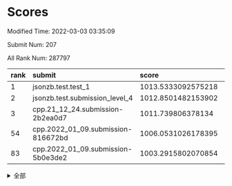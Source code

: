 # Scores

Modified Time: 2022-03-03 03:35:09

Submit Num: 207

All Rank Num: 287797

| rank |               submit               |       score        |       sigma        | pk_num |
| :--- | :--------------------------------- | :----------------- | :----------------- | :----- |
| 1    | jsonzb.test.test_1                 | 1013.5333092575218 | 0.8428561618599397 | 5561   |
| 2    | jsonzb.test.submission_level_4     | 1012.8501482153902 | 0.8311835853169064 | 5561   |
| 3    | cpp.21_12_24.submission-2b2ea0d7   | 1011.739806378134  | 0.7909268659042075 | 5559   |
| 54   | cpp.2022_01_09.submission-816672bd | 1006.0531026178395 | 0.7335503600446074 | 5561   |
| 83   | cpp.2022_01_09.submission-5b0e3de2 | 1003.2915802070854 | 0.7041110737882239 | 5562   |


<details>
<summary>全部</summary>

| rank |                 submit                 |       score        |       sigma        | pk_num |
| :--- | :------------------------------------- | :----------------- | :----------------- | :----- |
| 1    | jsonzb.test.test_1                     | 1013.5333092575218 | 0.8428561618599397 | 5561   |
| 2    | jsonzb.test.submission_level_4         | 1012.8501482153902 | 0.8311835853169064 | 5561   |
| 3    | cpp.21_12_24.submission-2b2ea0d7       | 1011.739806378134  | 0.7909268659042075 | 5559   |
| 4    | gobigger.level_3.submission_level_3_48 | 1011.4694069602344 | 0.754766591206963  | 5563   |
| 5    | gobigger.level_3.submission_level_3_45 | 1011.3169996868564 | 0.7707236675623036 | 5565   |
| 6    | gobigger.level_3.submission_level_3_0  | 1011.0785352693432 | 0.7544536988106441 | 5559   |
| 7    | gobigger.level_3.submission_level_3_34 | 1011.0099658428543 | 0.7668228184191532 | 5559   |
| 8    | gobigger.level_3.submission_level_3_19 | 1010.9651674080096 | 0.7448118867461785 | 5559   |
| 9    | gobigger.level_3.submission_level_3_5  | 1010.8043818695313 | 0.7497400067124619 | 5557   |
| 10   | gobigger.level_3.submission_level_3_40 | 1010.7922652778767 | 0.7633668196149149 | 5564   |
| 11   | gobigger.level_3.submission_level_3_30 | 1010.7863566617078 | 0.7637066482514074 | 5563   |
| 12   | gobigger.level_3.submission_level_3_7  | 1010.7281125666608 | 0.7365061995758921 | 5567   |
| 13   | gobigger.level_3.submission_level_3_15 | 1010.6964684617045 | 0.7602923447024984 | 5562   |
| 14   | gobigger.level_3.submission_level_3_22 | 1010.6679568572866 | 0.749018934402828  | 5561   |
| 15   | gobigger.level_3.submission_level_3_42 | 1010.6127287771093 | 0.7612927444560208 | 5562   |
| 16   | gobigger.level_3.submission_level_3_6  | 1010.5808064545975 | 0.758083785318525  | 5562   |
| 17   | gobigger.level_3.submission_level_3_12 | 1010.5569187790904 | 0.7683293263396132 | 5560   |
| 18   | gobigger.level_3.submission_level_3_36 | 1010.5376098190867 | 0.7696650791173639 | 5564   |
| 19   | gobigger.level_3.submission_level_3_32 | 1010.4765516997845 | 0.7506590220444177 | 5565   |
| 20   | gobigger.level_3.submission_level_3_47 | 1010.4063284067689 | 0.7687874604804859 | 5562   |
| 21   | gobigger.level_3.submission_level_3_14 | 1010.3890069248341 | 0.7671063677939342 | 5558   |
| 22   | gobigger.level_3.submission_level_3_43 | 1010.2874131141075 | 0.7395520125592115 | 5561   |
| 23   | gobigger.level_3.submission_level_3_20 | 1010.2576430771968 | 0.7498011842941804 | 5560   |
| 24   | gobigger.level_3.submission_level_3_3  | 1010.2301506561294 | 0.7859098528628158 | 5556   |
| 25   | gobigger.level_3.submission_level_3_13 | 1010.2265840954835 | 0.7464654156619327 | 5559   |
| 26   | gobigger.level_3.submission_level_3_2  | 1010.1532324679423 | 0.7469543158909131 | 5558   |
| 27   | gobigger.level_3.submission_level_3_35 | 1010.1241775793698 | 0.7609097160154934 | 5559   |
| 28   | gobigger.level_3.submission_level_3_27 | 1010.0502951933948 | 0.758703564255416  | 5560   |
| 29   | gobigger.level_3.submission_level_3_24 | 1009.8516884177868 | 0.7528781718263545 | 5561   |
| 30   | gobigger.level_3.submission_level_3_38 | 1009.8364332113168 | 0.7540279793342842 | 5563   |
| 31   | gobigger.level_3.submission_level_3_28 | 1009.8093971263269 | 0.7461303755586729 | 5560   |
| 32   | gobigger.level_3.submission_level_3_23 | 1009.7471560794527 | 0.7340062838096498 | 5560   |
| 33   | gobigger.level_3.submission_level_3_1  | 1009.6929181786377 | 0.7701158618050891 | 5561   |
| 34   | gobigger.level_3.submission_level_3_4  | 1009.689030808351  | 0.7432681491756106 | 5552   |
| 35   | gobigger.level_3.submission_level_3_9  | 1009.6873709156288 | 0.7460541267236869 | 5561   |
| 36   | gobigger.level_3.submission_level_3_8  | 1009.6087581273974 | 0.7645565281351732 | 5560   |
| 37   | gobigger.level_3.submission_level_3_29 | 1009.5388505669517 | 0.7335576923450774 | 5554   |
| 38   | gobigger.level_3.submission_level_3_44 | 1009.501825302294  | 0.7667238198617986 | 5562   |
| 39   | gobigger.level_3.submission_level_3_10 | 1009.4867418185065 | 0.7522346989284774 | 5563   |
| 40   | gobigger.level_3.submission_level_3_37 | 1009.4561674110595 | 0.7422834741624588 | 5560   |
| 41   | gobigger.level_3.submission_level_3_21 | 1009.2954383067357 | 0.7383673781639939 | 5561   |
| 42   | gobigger.level_3.submission_level_3_25 | 1009.1748630975702 | 0.7512747668870894 | 5559   |
| 43   | gobigger.level_3.submission_level_3_46 | 1009.131523160891  | 0.738717522912529  | 5558   |
| 44   | gobigger.level_3.submission_level_3_16 | 1009.130367173468  | 0.7577759760763539 | 5563   |
| 45   | gobigger.level_3.submission_level_3_33 | 1009.101409069905  | 0.7595651758287979 | 5563   |
| 46   | gobigger.level_3.submission_level_3_39 | 1009.050909506289  | 0.7363019136552215 | 5563   |
| 47   | gobigger.level_3.submission_level_3_26 | 1009.0355937287911 | 0.7552557649515845 | 5559   |
| 48   | gobigger.level_3.submission_level_3_18 | 1008.8855499015048 | 0.7428774150323321 | 5564   |
| 49   | gobigger.level_3.submission_level_3_31 | 1008.7697561961651 | 0.7468790260925231 | 5564   |
| 50   | gobigger.level_3.submission_level_3_17 | 1008.714693867412  | 0.7220113750427162 | 5557   |
| 51   | gobigger.level_3.submission_level_3_11 | 1008.5015348369396 | 0.7312943191573775 | 5564   |
| 52   | gobigger.level_3.submission_level_3_49 | 1008.2563717974796 | 0.7411112249789019 | 5567   |
| 53   | gobigger.level_3.submission_level_3_41 | 1008.102624173812  | 0.7368434357782423 | 5562   |
| 54   | cpp.2022_01_09.submission-816672bd     | 1006.0531026178395 | 0.7335503600446074 | 5561   |
| 55   | gobigger.level_1.submission_level_1_2  | 1004.8356738399798 | 0.7181632965021436 | 5566   |
| 56   | gobigger.level_1.submission_level_1_41 | 1004.765455826446  | 0.7253820852928189 | 5562   |
| 57   | gobigger.level_1.submission_level_1_11 | 1004.683196531738  | 0.7161973314789927 | 5566   |
| 58   | gobigger.level_1.submission_level_1_1  | 1004.2938639642834 | 0.7341501109950799 | 5562   |
| 59   | gobigger.level_1.submission_level_1_43 | 1004.1923791744356 | 0.7193368023985568 | 5561   |
| 60   | gobigger.level_1.submission_level_1_45 | 1004.191356333723  | 0.7241411479199366 | 5556   |
| 61   | gobigger.level_1.submission_level_1_39 | 1004.1737282234999 | 0.7157197519319909 | 5564   |
| 62   | gobigger.level_1.submission_level_1_8  | 1004.1547557493788 | 0.7041746336444051 | 5562   |
| 63   | gobigger.level_1.submission_level_1_10 | 1004.0746521666489 | 0.7196768125699402 | 5562   |
| 64   | gobigger.level_1.submission_level_1_38 | 1004.0024322298622 | 0.7312743727999228 | 5565   |
| 65   | gobigger.level_1.submission_level_1_31 | 1003.8197627385927 | 0.7132466969898817 | 5560   |
| 66   | gobigger.level_1.submission_level_1_16 | 1003.7353388337178 | 0.7169318280840006 | 5563   |
| 67   | gobigger.level_1.submission_level_1_4  | 1003.7277181856243 | 0.714845023294878  | 5559   |
| 68   | gobigger.level_1.submission_level_1_12 | 1003.7239360709792 | 0.7126211834322501 | 5556   |
| 69   | gobigger.level_1.submission_level_1_13 | 1003.6984114900454 | 0.7071516286240579 | 5561   |
| 70   | gobigger.level_1.submission_level_1_32 | 1003.6867600903996 | 0.7118906605662114 | 5559   |
| 71   | gobigger.level_1.submission_level_1_46 | 1003.6617179835622 | 0.7223373407596579 | 5562   |
| 72   | gobigger.level_1.submission_level_1_15 | 1003.6378936084257 | 0.7151636916947676 | 5561   |
| 73   | gobigger.level_1.submission_level_1_20 | 1003.5741461129755 | 0.7191918754316647 | 5560   |
| 74   | gobigger.level_1.submission_level_1_28 | 1003.5593232131381 | 0.7274305193865249 | 5565   |
| 75   | gobigger.level_1.submission_level_1_0  | 1003.522640193695  | 0.7064983526270022 | 5567   |
| 76   | gobigger.level_1.submission_level_1_21 | 1003.5035800674026 | 0.7003568751861045 | 5558   |
| 77   | gobigger.level_1.submission_level_1_3  | 1003.4307317773312 | 0.716897137496531  | 5565   |
| 78   | gobigger.level_1.submission_level_1_7  | 1003.4224266856182 | 0.7179120652750131 | 5564   |
| 79   | gobigger.level_1.submission_level_1_37 | 1003.3827899096519 | 0.7179761363942413 | 5564   |
| 80   | gobigger.level_1.submission_level_1_47 | 1003.3287199763786 | 0.7117527924579722 | 5560   |
| 81   | gobigger.level_1.submission_level_1_5  | 1003.3024965487073 | 0.7035303385952978 | 5555   |
| 82   | gobigger.level_1.submission_level_1_23 | 1003.3009793967225 | 0.7097278931747418 | 5566   |
| 83   | cpp.2022_01_09.submission-5b0e3de2     | 1003.2915802070854 | 0.7041110737882239 | 5562   |
| 84   | gobigger.level_1.submission_level_1_18 | 1003.2739230249156 | 0.7067894857804856 | 5558   |
| 85   | gobigger.level_1.submission_level_1_33 | 1003.265889667556  | 0.7235210184358943 | 5561   |
| 86   | gobigger.level_1.submission_level_1_35 | 1003.2465291299491 | 0.7159822838340288 | 5560   |
| 87   | gobigger.level_1.submission_level_1_19 | 1003.1997017425198 | 0.7151615350741987 | 5558   |
| 88   | gobigger.level_1.submission_level_1_24 | 1003.1895480696282 | 0.7245375630803956 | 5563   |
| 89   | gobigger.level_1.submission_level_1_26 | 1003.186670314451  | 0.7290609968139812 | 5561   |
| 90   | gobigger.level_1.submission_level_1_9  | 1003.0780206470429 | 0.7147139019758074 | 5566   |
| 91   | gobigger.level_1.submission_level_1_44 | 1003.0112568965088 | 0.7158365876618161 | 5561   |
| 92   | gobigger.level_1.submission_level_1_29 | 1003.0058692594725 | 0.731769244057802  | 5562   |
| 93   | gobigger.level_1.submission_level_1_27 | 1002.98437463231   | 0.7213265387031708 | 5562   |
| 94   | gobigger.level_1.submission_level_1_49 | 1002.953016284232  | 0.7244690144249222 | 5562   |
| 95   | gobigger.level_1.submission_level_1_17 | 1002.9378439437983 | 0.7122671340532964 | 5562   |
| 96   | gobigger.level_1.submission_level_1_48 | 1002.6977477122726 | 0.708783087354187  | 5559   |
| 97   | gobigger.level_1.submission_level_1_25 | 1002.6823356806068 | 0.7099936532951453 | 5563   |
| 98   | gobigger.level_1.submission_level_1_36 | 1002.4116795309988 | 0.7041413198028477 | 5560   |
| 99   | gobigger.level_1.submission_level_1_34 | 1002.1411613646019 | 0.7150137747386702 | 5556   |
| 100  | gobigger.level_1.submission_level_1_14 | 1002.1004431556615 | 0.708257794376857  | 5559   |
| 101  | gobigger.level_1.submission_level_1_40 | 1001.9938148520927 | 0.7147964184818497 | 5563   |
| 102  | gobigger.level_1.submission_level_1_22 | 1001.9668704872613 | 0.7111552439799422 | 5563   |
| 103  | gobigger.level_1.submission_level_1_6  | 1001.9229769130893 | 0.7022827913136124 | 5561   |
| 104  | gobigger.level_1.submission_level_1_42 | 1001.9133552043037 | 0.714365259384929  | 5561   |
| 105  | gobigger.level_1.submission_level_1_30 | 1001.7495157300115 | 0.7099897945729892 | 5565   |
| 106  | gobigger.random.submission_random_37   | 997.5317741777936  | 0.716137626492343  | 5558   |
| 107  | gobigger.random.submission_random_48   | 997.4217728073095  | 0.7121068139245116 | 5557   |
| 108  | gobigger.random.submission_random_22   | 997.3434027718619  | 0.7152397739329656 | 5561   |
| 109  | gobigger.random.submission_random_9    | 997.3019176616018  | 0.7142113395426383 | 5558   |
| 110  | gobigger.random.submission_random_13   | 997.1344371442167  | 0.703158087033142  | 5555   |
| 111  | gobigger.random.submission_random_24   | 997.0138099899549  | 0.7286545230383319 | 5563   |
| 112  | gobigger.random.submission_random_34   | 996.905356406752   | 0.6999557911862752 | 5563   |
| 113  | gobigger.random.submission_random_10   | 996.8773772941507  | 0.7105302978181044 | 5558   |
| 114  | gobigger.random.submission_random_38   | 996.8156660309687  | 0.722349834326082  | 5566   |
| 115  | gobigger.random.submission_random_45   | 996.7845567291807  | 0.7027340569743398 | 5560   |
| 116  | gobigger.random.submission_random_35   | 996.7643123147278  | 0.7058301947653663 | 5566   |
| 117  | gobigger.random.submission_random_32   | 996.7594320653232  | 0.7157700089505277 | 5568   |
| 118  | gobigger.random.submission_random_20   | 996.7277011133033  | 0.7058572915877853 | 5564   |
| 119  | gobigger.random.submission_random_42   | 996.6787768060046  | 0.7154828733941128 | 5558   |
| 120  | gobigger.random.submission_random_6    | 996.5596608253938  | 0.7102961152757914 | 5564   |
| 121  | gobigger.random.submission_random_43   | 996.5014848449126  | 0.7088220516633157 | 5564   |
| 122  | gobigger.random.submission_random_2    | 996.483992707822   | 0.6977868695322536 | 5560   |
| 123  | gobigger.random.submission_random_31   | 996.4635151354339  | 0.7235080286249918 | 5565   |
| 124  | gobigger.random.submission_random_26   | 996.3603008528065  | 0.6956077617041024 | 5561   |
| 125  | gobigger.random.submission_random_30   | 996.326200652524   | 0.7276022018962885 | 5560   |
| 126  | gobigger.random.submission_random_47   | 996.2895865983327  | 0.6974501136143534 | 5558   |
| 127  | gobigger.random.submission_random_19   | 996.187518297708   | 0.7071314418396442 | 5561   |
| 128  | gobigger.random.submission_random_18   | 996.1431291867475  | 0.7141070962421195 | 5564   |
| 129  | gobigger.random.submission_random_23   | 996.0684727189763  | 0.7225916146389985 | 5565   |
| 130  | gobigger.random.submission_random_5    | 996.060948879346   | 0.7081600815186128 | 5560   |
| 131  | gobigger.random.submission_random_49   | 996.0585022518701  | 0.710931804453407  | 5561   |
| 132  | gobigger.random.submission_random_8    | 996.0302858505854  | 0.7099836432419286 | 5566   |
| 133  | gobigger.random.submission_random_29   | 996.0139120422101  | 0.7108160970122631 | 5559   |
| 134  | gobigger.random.submission_random_44   | 996.0096868062375  | 0.7207518426961115 | 5560   |
| 135  | gobigger.random.submission_random_1    | 996.0030595904129  | 0.7201238709645876 | 5560   |
| 136  | gobigger.random.submission_random_28   | 995.9143708399835  | 0.7195655701923276 | 5562   |
| 137  | gobigger.random.submission_random_0    | 995.8702382263109  | 0.7171005964949407 | 5554   |
| 138  | gobigger.random.submission_random_12   | 995.8603729839082  | 0.7175361180058426 | 5561   |
| 139  | gobigger.random.submission_random_21   | 995.797896068652   | 0.7032815701801532 | 5557   |
| 140  | gobigger.random.submission_random_40   | 995.7487831277483  | 0.7056067352817617 | 5563   |
| 141  | gobigger.random.submission_random_46   | 995.7223690396829  | 0.7163427118989794 | 5566   |
| 142  | gobigger.random.submission_random_15   | 995.6723930270168  | 0.7005856012795569 | 5557   |
| 143  | gobigger.random.submission_random_4    | 995.6457931704599  | 0.7030915925115284 | 5561   |
| 144  | gobigger.random.submission_random_11   | 995.6441692840998  | 0.7171740642095759 | 5563   |
| 145  | gobigger.random.submission_random_7    | 995.449685968793   | 0.7111344626627553 | 5563   |
| 146  | gobigger.random.submission_random_14   | 995.4063126379742  | 0.7094778915105457 | 5565   |
| 147  | gobigger.random.submission_random_36   | 995.3751549047957  | 0.7147732743542344 | 5558   |
| 148  | gobigger.random.submission_random_27   | 995.3172853658331  | 0.7115862128115914 | 5567   |
| 149  | gobigger.random.submission_random_41   | 995.1622838784402  | 0.7105944194982021 | 5560   |
| 150  | gobigger.random.submission_random_16   | 995.1227555837839  | 0.715610842377682  | 5561   |
| 151  | gobigger.random.submission_random_33   | 995.045003764037   | 0.7250598305204636 | 5563   |
| 152  | gobigger.random.submission_random_17   | 994.8864469341901  | 0.7161950226361019 | 5562   |
| 153  | gobigger.random.submission_random_39   | 994.8305965260527  | 0.7052553563777245 | 5560   |
| 154  | gobigger.random.submission_random_25   | 994.5142975268211  | 0.7212688922206181 | 5561   |
| 155  | gobigger.level_2.submission_level_2_40 | 994.2069070737294  | 0.7294533180449335 | 5559   |
| 156  | gobigger.random.submission_random_3    | 994.1349471912349  | 0.7188876732508755 | 5567   |
| 157  | gobigger.level_2.submission_level_2_37 | 993.4063163265241  | 0.7484791002821518 | 5562   |
| 158  | gobigger.level_2.submission_level_2_49 | 993.1885072131354  | 0.7416615298527266 | 5559   |
| 159  | gobigger.level_2.submission_level_2_45 | 993.1728375874436  | 0.7336714970590567 | 5560   |
| 160  | gobigger.level_2.submission_level_2_27 | 993.0852699091874  | 0.7311806482943255 | 5567   |
| 161  | gobigger.level_2.submission_level_2_24 | 992.9687928049025  | 0.7440747472066129 | 5564   |
| 162  | gobigger.level_2.submission_level_2_41 | 992.8814430483606  | 0.7374097193027565 | 5560   |
| 163  | gobigger.level_2.submission_level_2_38 | 992.7533487469865  | 0.7233162769044267 | 5558   |
| 164  | gobigger.level_2.submission_level_2_28 | 992.7238466147619  | 0.7284596624088129 | 5567   |
| 165  | gobigger.level_2.submission_level_2_15 | 992.6938017858104  | 0.7491496462187924 | 5561   |
| 166  | gobigger.level_2.submission_level_2_47 | 992.683966494303   | 0.7367647098718276 | 5560   |
| 167  | gobigger.level_2.submission_level_2_9  | 992.5491964187411  | 0.7603975322479044 | 5563   |
| 168  | gobigger.level_2.submission_level_2_11 | 992.5451403730789  | 0.7461535434738729 | 5555   |
| 169  | gobigger.level_2.submission_level_2_2  | 992.5227702714814  | 0.74028193025111   | 5558   |
| 170  | gobigger.level_2.submission_level_2_25 | 992.4818496716143  | 0.7455727038293005 | 5560   |
| 171  | gobigger.level_2.submission_level_2_12 | 992.4579708575825  | 0.7467782350010885 | 5561   |
| 172  | gobigger.level_2.submission_level_2_48 | 992.4572454606905  | 0.7222513559100916 | 5561   |
| 173  | gobigger.level_2.submission_level_2_39 | 992.4238145792452  | 0.7516438303672375 | 5567   |
| 174  | gobigger.level_2.submission_level_2_20 | 992.3731094650149  | 0.7313386646388115 | 5560   |
| 175  | gobigger.level_2.submission_level_2_13 | 992.3565214304858  | 0.7639161511448325 | 5561   |
| 176  | gobigger.level_2.submission_level_2_26 | 992.3119981817067  | 0.7428670322722354 | 5557   |
| 177  | gobigger.level_2.submission_level_2_22 | 992.2815595911841  | 0.7471446235951521 | 5564   |
| 178  | gobigger.level_2.submission_level_2_29 | 992.2170945728864  | 0.7340402330100917 | 5564   |
| 179  | gobigger.level_2.submission_level_2_7  | 992.0664789147497  | 0.744760253100348  | 5566   |
| 180  | gobigger.level_2.submission_level_2_43 | 991.8619938005539  | 0.7887507145196173 | 5566   |
| 181  | gobigger.level_2.submission_level_2_10 | 991.8234579636941  | 0.7326960931535754 | 5567   |
| 182  | gobigger.level_2.submission_level_2_19 | 991.6942331379391  | 0.7416002807306278 | 5560   |
| 183  | gobigger.level_2.submission_level_2_42 | 991.6319192475454  | 0.7313094934435344 | 5560   |
| 184  | gobigger.level_2.submission_level_2_46 | 991.623973101306   | 0.7463117016080506 | 5560   |
| 185  | gobigger.level_2.submission_level_2_4  | 991.5621360497446  | 0.745067341663509  | 5559   |
| 186  | gobigger.level_2.submission_level_2_32 | 991.5543892238794  | 0.7565390750784518 | 5562   |
| 187  | gobigger.level_2.submission_level_2_16 | 991.4644572858053  | 0.7428700528828351 | 5564   |
| 188  | gobigger.level_2.submission_level_2_34 | 991.4521890197415  | 0.7529895121690923 | 5560   |
| 189  | gobigger.level_2.submission_level_2_3  | 991.4182935121587  | 0.7426996286489276 | 5562   |
| 190  | gobigger.level_2.submission_level_2_36 | 991.3799446440314  | 0.7511088054089046 | 5558   |
| 191  | gobigger.level_2.submission_level_2_1  | 991.3592302756949  | 0.750486699777111  | 5561   |
| 192  | gobigger.level_2.submission_level_2_30 | 991.3547517816372  | 0.7599782968393124 | 5558   |
| 193  | gobigger.level_2.submission_level_2_17 | 991.3260491770981  | 0.7657455959026961 | 5565   |
| 194  | gobigger.level_2.submission_level_2_18 | 991.3036310760538  | 0.7562631781539092 | 5560   |
| 195  | gobigger.level_2.submission_level_2_21 | 991.2056657154546  | 0.7508515149983659 | 5560   |
| 196  | gobigger.level_2.submission_level_2_14 | 991.1029290992391  | 0.7519225106506865 | 5564   |
| 197  | gobigger.level_2.submission_level_2_0  | 991.0680865807135  | 0.7665600363812521 | 5566   |
| 198  | gobigger.level_2.submission_level_2_35 | 990.9940768210776  | 0.7454511837908512 | 5558   |
| 199  | gobigger.level_2.submission_level_2_5  | 990.9827189993786  | 0.7803507858880846 | 5566   |
| 200  | gobigger.level_2.submission_level_2_6  | 990.9509732803115  | 0.7472585213237845 | 5562   |
| 201  | gobigger.level_2.submission_level_2_44 | 990.8957818724198  | 0.7796508692913217 | 5556   |
| 202  | gobigger.level_2.submission_level_2_33 | 990.8935508942451  | 0.7709940436685112 | 5555   |
| 203  | gobigger.level_2.submission_level_2_8  | 990.7769102982895  | 0.7330368258147975 | 5562   |
| 204  | gobigger.level_2.submission_level_2_23 | 990.5262875152334  | 0.7744338195078039 | 5560   |
| 205  | gobigger.level_2.submission_level_2_31 | 990.3679131323925  | 0.7680444947368708 | 5559   |
| 206  | gobigger.none.submission_none_0        | 977.8750983271359  | 1.327535415673668  | 5564   |
| 207  | gobigger.none.submission_none_1        | 974.878730467202   | 1.591422543305539  | 5562   |

</details>